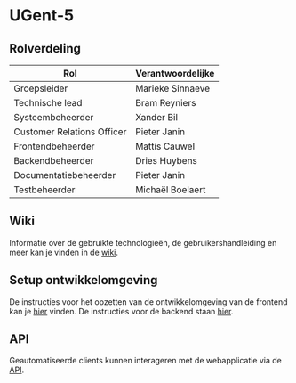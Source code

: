 # UGent-5

## Rolverdeling

| Rol  | Verantwoordelijke |
| ------------- | ------------- |
| Groepsleider                                       | Marieke Sinnaeve  |
| Technische lead                                    | Bram Reyniers     |
| Systeembeheerder                                   | Xander Bil        |
| Customer Relations Officer                         | Pieter Janin      |
| Frontendbeheerder                                  | Mattis Cauwel     |
| Backendbeheerder                                   | Dries Huybens     |
| Documentatiebeheerder                              | Pieter Janin      |
| Testbeheerder                                      | Michaël Boelaert  |

## Wiki

Informatie over de gebruikte technologieën, de gebruikershandleiding en meer kan je vinden in de [wiki](https://github.com/SELab-2/UGent-5/wiki).

## Setup ontwikkelomgeving

De instructies voor het opzetten van de ontwikkelomgeving van de frontend kan je [hier](frontend/README.md) vinden. De instructies voor de backend staan [hier](backend/REAMDE.md).

## API

Geautomatiseerde clients kunnen interageren met de webapplicatie via de [API](https://sel2-5.ugent.be/docs).

